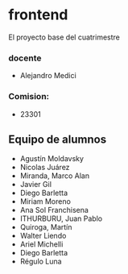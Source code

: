 # frontend

El proyecto base del cuatrimestre

### docente
 - Alejandro Medici

### Comision:
 - 23301

## Equipo de alumnos

- Agustín Moldavsky
- Nicolas Juárez
- Miranda, Marco Alan
- Javier Gil
- Diego Barletta
- Miriam Moreno
- Ana Sol Franchisena
- ITHURBURU, Juan Pablo 
- Quiroga, Martín
- Walter Liendo
- Ariel Michelli
- Diego Barletta
- Régulo Luna

